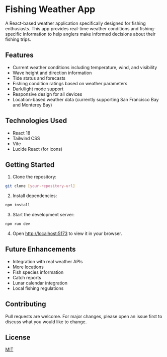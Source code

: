 # Fishing Weather App

A React-based weather application specifically designed for fishing enthusiasts. This app provides real-time weather conditions and fishing-specific information to help anglers make informed decisions about their fishing trips.

## Features

- Current weather conditions including temperature, wind, and visibility
- Wave height and direction information
- Tide status and forecasts
- Fishing condition ratings based on weather parameters
- Dark/light mode support
- Responsive design for all devices
- Location-based weather data (currently supporting San Francisco Bay and Monterey Bay)

## Technologies Used

- React 18
- Tailwind CSS
- Vite
- Lucide React (for icons)

## Getting Started

1. Clone the repository:
```bash
git clone [your-repository-url]
```

2. Install dependencies:
```bash
npm install
```

3. Start the development server:
```bash
npm run dev
```

4. Open [http://localhost:5173](http://localhost:5173) to view it in your browser.

## Future Enhancements

- Integration with real weather APIs
- More locations
- Fish species information
- Catch reports
- Lunar calendar integration
- Local fishing regulations

## Contributing

Pull requests are welcome. For major changes, please open an issue first to discuss what you would like to change.

## License

[MIT](https://choosealicense.com/licenses/mit/)
